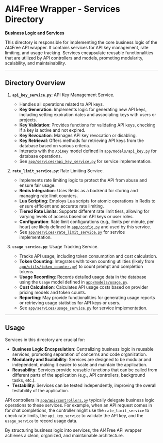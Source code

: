 # AI4Free Wrapper - Services Directory

**Business Logic and Services**

This directory is responsible for implementing the core business logic of the AI4Free API wrapper. It contains services for API key management, rate limiting, and usage tracking. Services encapsulate reusable functionalities that are utilized by API controllers and models, promoting modularity, scalability, and maintainability.

---

## Directory Overview

1. **`api_key_service.py`**: API Key Management Service.
   - Handles all operations related to API keys.
   - **Key Generation**: Implements logic for generating new API keys, including setting expiration dates and associating keys with users or projects.
   - **Key Validation**: Provides functions for validating API keys, checking if a key is active and not expired.
   - **Key Revocation**: Manages API key revocation or disabling.
   - **Key Retrieval**: Offers methods for retrieving API keys from the database based on various criteria.
   - Interacts with the `ApiKey` model defined in [`app/models/api_key.py`](../models/api_key.py) for database operations.
   - See [`app/services/api_key_service.py`](./api_key_service.py) for service implementation.

2. **`rate_limit_service.py`**: Rate Limiting Service.
   - Implements rate limiting logic to protect the API from abuse and ensure fair usage.
   - **Redis Integration**: Uses Redis as a backend for storing and managing rate limit counters.
   - **Lua Scripting**: Employs Lua scripts for atomic operations in Redis to ensure efficient and accurate rate limiting.
   - **Tiered Rate Limits**: Supports different rate limit tiers, allowing for varying levels of access based on API keys or user roles.
   - **Configuration**: Rate limit configurations (e.g., limits per minute, per hour) are likely defined in [`app/config.py`](../config.py) and used by this service.
   - See [`app/services/rate_limit_service.py`](./rate_limit_service.py) for service implementation.

3. **`usage_service.py`**: Usage Tracking Service.
   - Tracks API usage, including token consumption and cost calculation.
   - **Token Counting**: Integrates with token counting utilities (likely from [`app/utils/token_counter.py`](../utils/token_counter.py)) to count prompt and completion tokens.
   - **Usage Recording**: Records detailed usage data in the database using the `Usage` model defined in [`app/models/usage.py`](../models/usage.py).
   - **Cost Calculation**: Calculates API usage costs based on provider pricing models and token counts.
   - **Reporting**: May provide functionalities for generating usage reports or retrieving usage statistics for API keys or users.
   - See [`app/services/usage_service.py`](./usage_service.py) for service implementation.

---

## Usage

Services in this directory are crucial for:

- **Business Logic Encapsulation**: Centralizing business logic in reusable services, promoting separation of concerns and code organization.
- **Modularity and Scalability**: Services are designed to be modular and independent, making it easier to scale and maintain the application.
- **Reusability**: Services provide reusable functions that can be called from different parts of the application (e.g., API controllers, background tasks, etc.).
- **Testability**: Services can be tested independently, improving the overall testability of the application.

API controllers in [`app/api/controllers.py`](../api/controllers.py) typically delegate business logic operations to these services. For example, when an API request comes in for chat completions, the controller might use the `rate_limit_service` to check rate limits, the `api_key_service` to validate the API key, and the `usage_service` to record usage data.

By structuring business logic into services, the AI4Free API wrapper achieves a clean, organized, and maintainable architecture.
